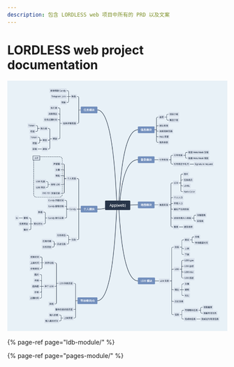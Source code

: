 ```yaml
---
description: 包含 LORDLESS web 项目中所有的 PRD 以及文案
---
```


# LORDLESS web project documentation

![&#x6574;&#x4F53;&#x529F;&#x80FD;](.gitbook/assets/image%20%282%29.png)

{% page-ref page="ldb-module/" %}

{% page-ref page="pages-module/" %}



